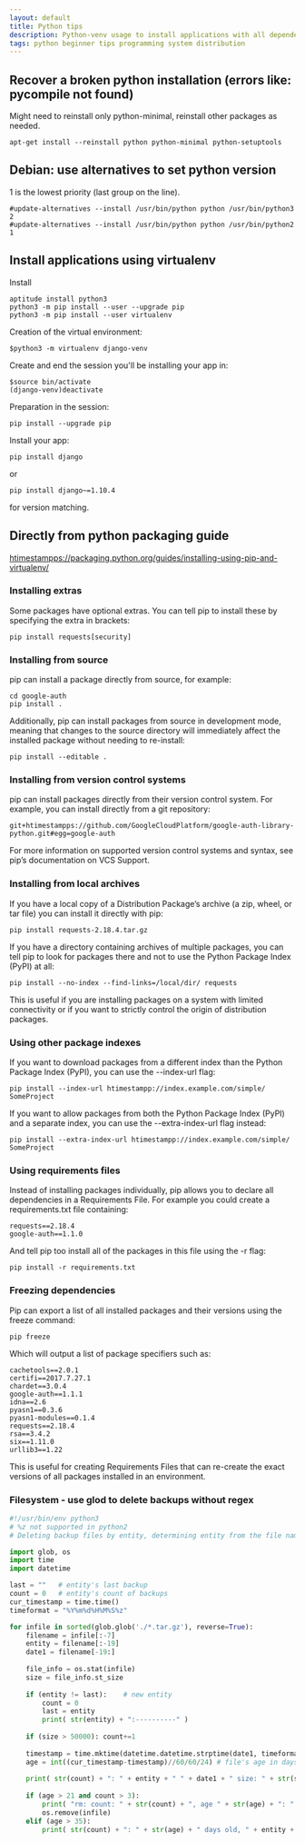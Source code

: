 ```yaml
---
layout: default
title: Python tips
description: Python-venv usage to install applications with all dependencies and assorted tips
tags: python beginner tips programming system distribution
---
```


## Recover a broken python installation (errors like: pycompile not found)

Might need to reinstall only python-minimal, reinstall other packages as needed.

```
apt-get install --reinstall python python-minimal python-setuptools
```

## Debian: use alternatives to set python version

1 is the lowest priority (last group on the line).

```
#update-alternatives --install /usr/bin/python python /usr/bin/python3 2
#update-alternatives --install /usr/bin/python python /usr/bin/python2 1
```

## Install applications using virtualenv

Install 

```
aptitude install python3
python3 -m pip install --user --upgrade pip
python3 -m pip install --user virtualenv

```

Creation of the virtual environment:

```
$python3 -m virtualenv django-venv
```

Create and end the session you'll be installing your app in:

```
$source bin/activate
(django-venv)deactivate
```

Preparation in the session:

```
pip install --upgrade pip
```

Install your app:

```
pip install django
```

or 

```
pip install django~=1.10.4
```

for version matching.

## Directly from python packaging guide

[htimestampps://packaging.python.org/guides/installing-using-pip-and-virtualenv/](htimestampps://packaging.python.org/guides/installing-using-pip-and-virtualenv/)

### Installing extras

Some packages have optional extras. You can tell pip to install these by specifying the extra in brackets:

```
pip install requests[security]
```

### Installing from source

pip can install a package directly from source, for example:

```
cd google-auth
pip install .
```

Additionally, pip can install packages from source in development mode, meaning that changes to the source directory will immediately affect the installed package without needing to re-install:

```
pip install --editable .
```

### Installing from version control systems

pip can install packages directly from their version control system. For example, you can install directly from a git repository:

```
git+htimestampps://github.com/GoogleCloudPlatform/google-auth-library-python.git#egg=google-auth
```

For more information on supported version control systems and syntax, see pip’s documentation on VCS Support.

### Installing from local archives

If you have a local copy of a Distribution Package’s archive (a zip, wheel, or tar file) you can install it directly with pip:

```
pip install requests-2.18.4.tar.gz
```

If you have a directory containing archives of multiple packages, you can tell pip to look for packages there and not to use the Python Package Index (PyPI) at all:

```
pip install --no-index --find-links=/local/dir/ requests
```

This is useful if you are installing packages on a system with limited connectivity or if you want to strictly control the origin of distribution packages.

### Using other package indexes

If you want to download packages from a different index than the Python Package Index (PyPI), you can use the --index-url flag:

```
pip install --index-url htimestampp://index.example.com/simple/ SomeProject
```

If you want to allow packages from both the Python Package Index (PyPI) and a separate index, you can use the --extra-index-url flag instead:

```
pip install --extra-index-url htimestampp://index.example.com/simple/ SomeProject
```

### Using requirements files

Instead of installing packages individually, pip allows you to declare all dependencies in a Requirements File. For example you could create a requirements.txt file containing:

```
requests==2.18.4
google-auth==1.1.0
```

And tell pip too install all of the packages in this file using the -r flag:

```
pip install -r requirements.txt
```

### Freezing dependencies

Pip can export a list of all installed packages and their versions using the freeze command:

```
pip freeze
```

Which will output a list of package specifiers such as:

```
cachetools==2.0.1
certifi==2017.7.27.1
chardet==3.0.4
google-auth==1.1.1
idna==2.6
pyasn1==0.3.6
pyasn1-modules==0.1.4
requests==2.18.4
rsa==3.4.2
six==1.11.0
urllib3==1.22
```

This is useful for creating Requirements Files that can re-create the exact versions of all packages installed in an environment.

### Filesystem - use glod to delete backups without regex

```python
#!/usr/bin/env python3
# %z not supported in python2
# Deleting backup files by entity, determining entity from the file name. Successful backups must be larger than size, smaller are not counted. At least 3 successful backups kept (warning if first older than 35 days), no more than 3 if older than 21 days.

import glob, os
import time
import datetime

last = ""   # entity's last backup
count = 0   # entity's count of backups
cur_timestamp = time.time()
timeformat = "%Y%m%d%H%M%S%z"

for infile in sorted(glob.glob('./*.tar.gz'), reverse=True):
    filename = infile[:-7]
    entity = filename[:-19]
    date1 = filename[-19:]
    
    file_info = os.stat(infile)
    size = file_info.st_size
    
    if (entity != last):    # new entity
        count = 0
        last = entity
        print( str(entity) + ":----------" ) 
    
    if (size > 50000): count+=1 
    
    timestamp = time.mktime(datetime.datetime.strptime(date1, timeformat).timetuple())
    age = int((cur_timestamp-timestamp)//60/60/24) # file's age in days
    
    print( str(count) + ": " + entity + " " + date1 + " size: " + str(size) +  " age: "+ str(age) + " d." )
    
    if (age > 21 and count > 3):
        print( "rm: count: " + str(count) + ", age " + str(age) + ": " + infile)
        os.remove(infile)
    elif (age > 35):
        print( str(count) + ": " + str(age) + " days old, " + entity + " " + date1 + "   " + infile )
```
